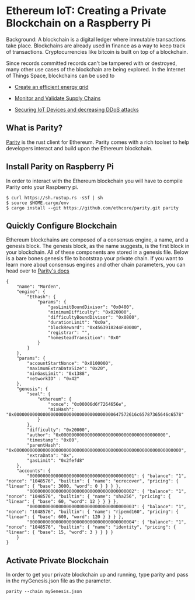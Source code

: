 # Ethereum IoT: Creating a Private Blockchain on a Raspberry Pi

Background: A blockchain is a digital ledger where immutable transactions take place. Blockchains are already used in finance as a way to keep track of transactions. Cryptocurrencies like bitcoin is built on top of a blockchain.

Since records committed records can't be tampered with or destroyed, many other use cases of the blockchain are being explored. In the Internet of Things Space, blockchains can be used to 

* [Create an efficient energy grid](https://www.technologyreview.com/s/604227/blockchain-is-helping-to-build-a-new-kind-of-energy-grid/)


* [Monitor and Validate Supply Chains](https://www.mendix.com/blog/built-iot-application-10-days-using-watson-iot-ibm-blockchain/)


* [Securing IoT Devices and decreasing DDoS attacks](https://www.technologyreview.com/s/603298/a-secure-model-of-iot-with-blockchain/)


## What is Parity?

[Parity](https://parity.io/) is the rust client for Ethereum. Parity comes with a rich toolset to help developers interact and build upon the Ethereum blockchain.


## Install Parity on Raspberry Pi

In order to interact with the Ethereum blockchain you will have to compile Parity onto your Raspberry pi. 

```
$ curl https://sh.rustup.rs -sSf | sh
$ source $HOME.cargo/env
$ cargo install --git https://github.com/ethcore/parity.git parity
```

## Quickly Configure Blockchain

Ethereum blockchains are composed of a consensus engine, a name, and a genesis block. The genesis block, as the name suggests, is the first block in your blockchain. All of these components are stored in a genesis file. Below is a bare bones genesis file to bootstrap your private chain. If you want to learn more about consensus engines and other chain parameters, you can head over to [Parity's docs](https://github.com/paritytech/parity/wiki/Chain-specification)

```
{
	"name": "Morden",
	"engine": {
		"Ethash": {
			"params": {
				"gasLimitBoundDivisor": "0x0400",
				"minimumDifficulty": "0x020000",
				"difficultyBoundDivisor": "0x0800",
				"durationLimit": "0x0a",
				"blockReward": "0x4563918244F40000",
				"registrar": "",
				"homesteadTransition": "0x0"
			}
		}
	},
	"params": {
		"accountStartNonce": "0x0100000",
		"maximumExtraDataSize": "0x20",
		"minGasLimit": "0x1388",
		"networkID" : "0x42"
	},
	"genesis": {
		"seal": {
			"ethereum": {
				"nonce": "0x00006d6f7264656e",
				"mixHash": "0x00000000000000000000000000000000000000647572616c65787365646c6578"
			}
		},
		"difficulty": "0x20000",
		"author": "0x0000000000000000000000000000000000000000",
		"timestamp": "0x00",
		"parentHash": "0x0000000000000000000000000000000000000000000000000000000000000000",
		"extraData": "0x",
		"gasLimit": "0x2fefd8"
	},
	"accounts": {
		"0000000000000000000000000000000000000001": { "balance": "1", "nonce": "1048576", "builtin": { "name": "ecrecover", "pricing": { "linear": { "base": 3000, "word": 0 } } } },
		"0000000000000000000000000000000000000002": { "balance": "1", "nonce": "1048576", "builtin": { "name": "sha256", "pricing": { "linear": { "base": 60, "word": 12 } } } },
		"0000000000000000000000000000000000000003": { "balance": "1", "nonce": "1048576", "builtin": { "name": "ripemd160", "pricing": { "linear": { "base": 600, "word": 120 } } } },
		"0000000000000000000000000000000000000004": { "balance": "1", "nonce": "1048576", "builtin": { "name": "identity", "pricing": { "linear": { "base": 15, "word": 3 } } } }
	}
}
```

## Activate Private Blockchain 

In order to get your private blockchain up and running, type parity and pass in the myGenesis.json file as the parameter.

`parity --chain myGenesis.json`
